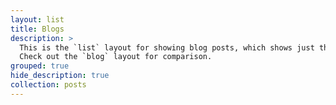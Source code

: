 ```yaml
---
layout: list
title: Blogs
description: >
  This is the `list` layout for showing blog posts, which shows just the title and groups them by year of publication.
  Check out the `blog` layout for comparison.
grouped: true
hide_description: true
collection: posts
---
```

